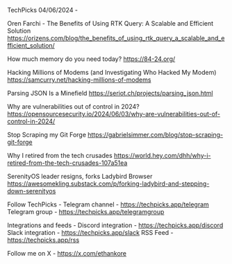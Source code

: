 TechPicks 04/06/2024 -

Oren Farchi - The Benefits of Using RTK Query: A Scalable and Efficient Solution
https://orizens.com/blog/the_benefits_of_using_rtk_query_a_scalable_and_efficient_solution/

How much memory do you need today?
https://84-24.org/

Hacking Millions of Modems (and Investigating Who Hacked My Modem)
https://samcurry.net/hacking-millions-of-modems

Parsing JSON Is a Minefield
https://seriot.ch/projects/parsing_json.html

Why are vulnerabilities out of control in 2024?
https://opensourcesecurity.io/2024/06/03/why-are-vulnerabilities-out-of-control-in-2024/

Stop Scraping my Git Forge
https://gabrielsimmer.com/blog/stop-scraping-git-forge

Why I retired from the tech crusades
https://world.hey.com/dhh/why-i-retired-from-the-tech-crusades-107a51ea

SerenityOS leader resigns, forks Ladybird Browser
https://awesomekling.substack.com/p/forking-ladybird-and-stepping-down-serenityos

Follow TechPicks -
Telegram channel - https://techpicks.app/telegram
Telegram group - https://techpicks.app/telegramgroup

Integrations and feeds -
Discord integration - https://techpicks.app/discord
Slack integration - https://techpicks.app/slack
RSS Feed - https://techpicks.app/rss

Follow me on X - https://x.com/ethankore